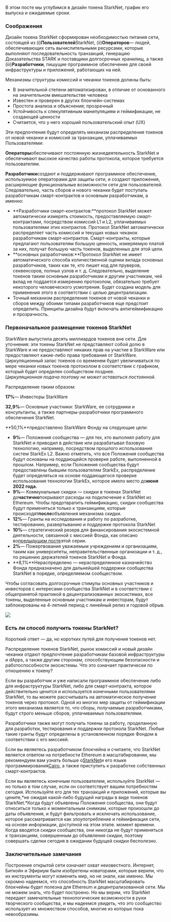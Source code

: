 В этом посте мы углубимся в дизайн токена StarkNet, график его выпуска и ожидаемые сроки.

### Соображения

Дизайн токена StarkNet сформирован необходимостью питания сети, состоящей из (i)**Пользователей**StarkNet, (ii)**Операторов**— людей, обеспечивающих сеть вычислительными ресурсами, которые выполняют последовательность транзакций, генерацию Доказательства STARK и поставщики долгосрочных хранилищ, а также (iii)**Разработчики**, пишущие программное обеспечение для своей инфраструктуры и приложений, работающих на ней.

Механизмы структуры комиссий и чеканки токенов должны быть:

* В значительной степени автоматизирован, в отличие от основанного на значительном вмешательстве человека
* Известен и проверен в других блокчейн-системах
* Простота анализа и объяснения; прозрачный
* Устойчивость к спекулятивным манипуляциям и геймификации, не создающей ценности
* Считается, что у него хороший пользовательский опыт (UX)

Эти предпочтения будут определять механизм распределения токенов от новой чеканки и комиссий за транзакции, уплачиваемых Пользователями:

**Операторы**обеспечивают постоянную жизнедеятельность StarkNet и обеспечивают высокое качество работы протокола, которое требуется пользователям.

**Разработчики**создают и поддерживают программное обеспечение, используемое операторами для защиты сети, и создают приложения, расширяющие функциональные возможности сети для пользователей. Следовательно, часть сборов и нового чеканки будет поступать разработчикам смарт-контрактов и основным разработчикам, а именно:

* **Разработчики смарт-контрактов:**протокол StarkNet может автоматически измерять стоимость, предоставляемую смарт-контрактами, посредством комиссий L1 и L2, уплачиваемых пользователями этих контрактов. Протокол StarkNet автоматически распределяет часть комиссий и текущих новых чеканок разработчикам смарт-контрактов. Смарт-контракты, которые предлагают пользователям большую ценность, измеряемую платой за них, получат большую часть токенов, выделенных для этой цели.
* **основных разработчиков:**Протокол StarkNet не имеет автоматического способа количественной оценки вклада основных разработчиков, таких как те, кто пишет код для пруверов, секвенсоров, полных узлов и т. д. Следовательно, выделение токенов таким основным разработчикам и другим участникам, чей вклад не поддается измерению протоколом, обязательно требует некоторого человеческого усмотрения. Будет создана модель для применения этого в соответствии с целью децентрализации.
* Точный механизм распределения токенов от новой чеканки и сборов между обоими типами разработчиков еще предстоит определить. Принципы дизайна будут включать антигеймификацию и прозрачность.

### Первоначальное размещение токенов StarkNet

StarkWare выпустила десять миллиардов токенов вне сети. Для уточнения: эти токены StarkNet не представляют собой долю в StarkWare и не предоставляют никаких прав на участие в StarkWare или предоставляют какие-либо права требования от StarkWare. Циркуляционный запас токенов со временем будет увеличиваться по мере чеканки новых токенов протоколом в соответствии с графиком, который будет определен сообществом позднее.\
*Циркуляционная подача поэтому не может оставаться постоянной.*

Распределение таким образом:

**17%**— Инвесторы StarkWare

**32,9%**— Основные участники: StarkWare, ее сотрудники и консультанты, а также партнеры-разработчики программного обеспечения StarkNet.

**50,1%**предоставлено StarkWare Фонду на следующие цели:

* **9%**— Положения сообщества — для тех, кто выполнял работу для StarkNet и приводил в действие или разрабатывал базовую технологию, например, посредством прошлого использования систем StarkEx L2. Важно отметить, что все Положения сообщества будут основаны на поддающейся проверке работе, выполненной в прошлом. Например, если Положения сообщества будут предоставлены бывшим пользователям StarkEx, распределение будет определяться на основе поддающегося проверке использования технологии StarkEx, которое имело место до**июня 2022 года.**
* **9%**— Коммунальные скидки — скидки в токенах StarkNet до**частично**покрывают расходы на подключение к StarkNet из Ethereum. Чтобы предотвратить геймификацию, скидки сообщества будут применяться только к транзакциям, которые происходят**после**объявления механизма скидки.
* **12%**— Гранты на исследования и работу по разработке, тестированию, развертыванию и поддержке протокола StarkNet
* **10%**— стратегический резерв для финансирования экосистемной деятельности, связанной с миссией Фонда, как описано во[предыдущем посте](https://medium.com/@starkware/part-2-a-decentralization-and-governance-proposal-for-starknet-23e335645778)этой серии.
* **2%**— Пожертвования уважаемым учреждениям и организациям, таким как университеты, неправительственные организации и т. д., по решению держателей токенов StarkNet и Фонда.
* **8,1%**Нераспределено — нераспределенное казначейство Фонда предназначено для дальнейшей поддержки сообщества StarkNet в порядке, определяемом сообществом.

Чтобы согласовать долгосрочные стимулы основных участников и инвесторов с интересами сообщества StarkNet и в соответствии с общепринятой практикой в децентрализованных экосистемах, все токены, выделенные основным участникам и инвесторам, будут заблокированы на 4-летний период с линейный релиз и годовой обрыв.

![](/assets/1_qcosthgskfd-q6bn3yzghq-1.png)

### Есть ли способ получить токены StarkNet?

Короткий ответ — да, но коротких путей для получения токенов нет.

Распределение токенов StarkNet, рынок комиссий и новый дизайн чеканки отдают предпочтение разработчикам базовой инфраструктуры и dApps, а также другим сторонам, способствующим безопасности и работоспособности экосистемы. Что это означает практически по отношению к токену?

Если вы разработчик и уже написали программное обеспечение либо для инфраструктуры StarkNet, либо для смарт-контракта, которое действительно ценится и используется конечными пользователями StarkNet, то вы можете рассчитывать на автоматическое получение токенов через протокол. Одной из многих мер защиты от геймификации этого механизма является то, что сборы, получаемые разработчиками, будут строго меньше сборов, уплачиваемых пользователями.

Разработчики также могут получать токены за работу, проделанную для разработки, тестирования и поддержки протокола StarkNet. Любые такие гранты будут определены в установленном порядке Фондом в соответствии с его миссией.

Если вы являетесь разработчиком блокчейна и считаете, что StarkNet является ответом на потребности Ethereum в масштабировании, мы рекомендуем вам узнать больше о[StarkNet](https://starknet.io/)и его языке программирования[Cairo](https://www.cairo-lang.org/), а также приступить к разработке собственных смарт-контрактов.

Если вы являетесь конечным пользователем, используйте StarkNet — но только в том случае, если он соответствует вашим потребностям сегодня. Используйте его для тех транзакций и приложений, которые вы цените,*не ожидая какой-либо будущей награды в виде токенов StarkNet.*Когда будут объявлены Положения сообщества, они будут относиться только к моментальным снимкам, которые произошли до даты объявления, и будут фильтровать и исключать использование, которое рассматривается как злоупотребление и геймификация сети, на основе информации, доступной на этом этапе. момент времени. Когда вводятся скидки сообщества, они никогда не будут применяться к транзакциям, совершенным до объявления скидки, поэтому совершать сделки сегодня в ожидании будущей скидки бесполезно.

### Заключительные замечания

Построение открытой сети означает охват неизвестного. Интернет, Биткойн и Эфириум были изобретены новаторами, которые верили, что их инструменты могут изменить мир, но не знали, как именно. Мы скромно надеемся, что способность StarkNet масштабировать блокчейны будет полезна для Ethereum и децентрализованной сети. Мы не можем знать, что будет построено. Но мы верим, что StarkNet передает замечательные технологические возможности в руки творческого сообщества, и мы надеемся увидеть, что это сообщество использует их множеством способов, многие из которых пока невообразимы.